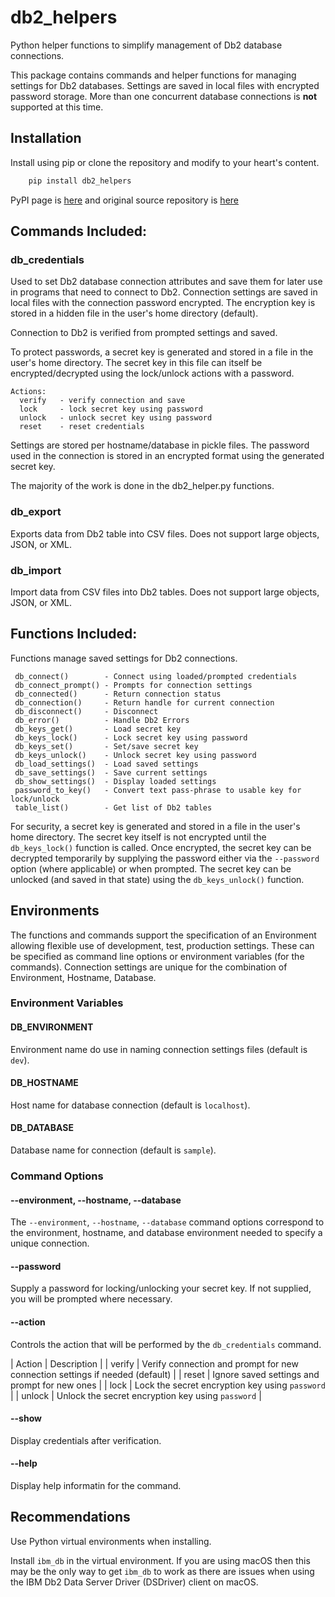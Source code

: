 # db2_helpers
Python helper functions to simplify management of Db2 database connections.

This package contains commands and helper functions for managing settings for Db2 databases.
Settings are saved in local files with encrypted password storage. 
More than one concurrent database connections is **not** supported at this time.

## Installation

Install using pip or clone the repository and modify to your heart's content.

```bash
    pip install db2_helpers
```

PyPI page is [here](https://pypi.org/project/db2-helpers/) 
and original source repository is [here](https://github.com/jmaenpaa/db2_helpers)

## Commands Included:

### db_credentials

   Used to set Db2 database connection attributes and save them for later use
   in programs that need to connect to Db2. Connection settings are saved
   in local files with the connection password encrypted. The encryption
   key is stored in a hidden file in the user's home directory (default).

   Connection to Db2 is verified from prompted settings and saved.

   To protect passwords, a secret key is generated and stored in a file
   in the user's home directory. The secret key in this file can itself
   be encrypted/decrypted using the lock/unlock actions with a password.

    Actions:
      verify   - verify connection and save
      lock     - lock secret key using password
      unlock   - unlock secret key using password
      reset    - reset credentials

   Settings are stored per hostname/database in pickle files. The password
   used in the connection is stored in an encrypted format using the
   generated secret key.

   The majority of the work is done in the db2_helper.py functions.

### db_export

   Exports data from Db2 table into CSV files.
   Does not support large objects, JSON, or XML.

### db_import

   Import data from CSV files into Db2 tables.
   Does not support large objects, JSON, or XML.

## Functions Included:

   Functions manage saved settings for Db2 connections.

     db_connect()        - Connect using loaded/prompted credentials
     db_connect_prompt() - Prompts for connection settings
     db_connected()      - Return connection status
     db_connection()     - Return handle for current connection
     db_disconnect()     - Disconnect
     db_error()          - Handle Db2 Errors
     db_keys_get()       - Load secret key
     db_keys_lock()      - Lock secret key using password
     db_keys_set()       - Set/save secret key
     db_keys_unlock()    - Unlock secret key using password
     db_load_settings()  - Load saved settings
     db_save_settings()  - Save current settings
     db_show_settings()  - Display loaded settings
     password_to_key()   - Convert text pass-phrase to usable key for lock/unlock
     table_list()        - Get list of Db2 tables

   For security, a secret key is generated and stored in a file in the
   user's home directory. The secret key itself is not encrypted
   until the `db_keys_lock()` function is called. Once encrypted,
   the secret key can be decrypted temporarily by supplying the password
   either via the `--password` option (where applicable) or when
   prompted. The secret key can be unlocked (and saved in that state)
   using the `db_keys_unlock()` function.

## Environments

   The functions and commands support the specification of an Environment allowing
   flexible use of development, test, production settings. These can be specified
   as command line options or environment variables (for the commands).
   Connection settings are unique for the combination of Environment, Hostname, Database.
   
### Environment Variables

   #### DB_ENVIRONMENT
   
   Environment name do use in naming connection settings files (default is `dev`).
 
   #### DB_HOSTNAME

   Host name for database connection (default is `localhost`).
   
   #### DB_DATABASE

   Database name for connection (default is `sample`).
   
### Command Options

   #### --environment, --hostname, --database

   The `--environment`, `--hostname`, `--database` command options correspond
   to the environment, hostname, and database environment needed to specify a
   unique connection.

   #### --password

   Supply a password for locking/unlocking your secret key. 
   If not supplied, you will be prompted where necessary.

   #### --action

   Controls the action that will be performed by the `db_credentials` command.

   | Action | Description |
   | verify | Verify connection and prompt for new connection settings if needed (default) |
   | reset  | Ignore saved settings and prompt for new ones |
   | lock   | Lock the secret encryption key using `password` |
   | unlock | Unlock the secret encryption key using `password` |

   #### --show

   Display credentials after verification.

   #### --help

   Display help informatin for the command.

## Recommendations

Use Python virtual environments when installing.

Install `ibm_db` in the virtual environment. 
If you are using macOS then this may be the only way to get `ibm_db` to work as there are issues when using the IBM Db2 Data Server Driver (DSDriver) client on macOS.
